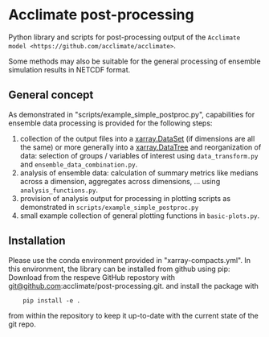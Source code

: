Acclimate post-processing
=========================

Python library and scripts for post-processing output of the `Acclimate model <https://github.com/acclimate/acclimate>`.

Some methods may also be suitable for the general processing of ensemble simulation results in NETCDF format.

## General concept

As demonstrated in "scripts/example_simple_postproc.py", capabilities for ensemble data processing is provided for the following steps:

1) collection of the output files into a [xarray.DataSet](http://xarray.pydata.org/en/stable/generated/xarray.Dataset.html) (if dimensions are all the same) or more generally into a [xarray.DataTree](http://xarray.pydata.org/en/stable/generated/xarray.DataTree.html) 
and reorganization of data: selection of groups / variables of interest using `data_transform.py` and `ensemble_data_combination.py`.
3) analysis of ensemble data: calculation of summary metrics like medians across a dimension, aggregates across dimensions, ... using `analysis_functions.py`.
4) provision of analysis output for processing in plotting scripts as demonstrated in `scripts/example_simple_postproc.py`
5) small example collection of general plotting functions in `basic-plots.py`.

Installation
------------
Please use the conda environment provided in "xarray-compacts.yml".
In this environment, the library can be installed from github using pip:
Download from the respeve GitHub repostory with git@github.com:acclimate/post-processing.git.
and install the package with 

        pip install -e . 

from within the repository to keep it up-to-date with the current state of the git repo.
